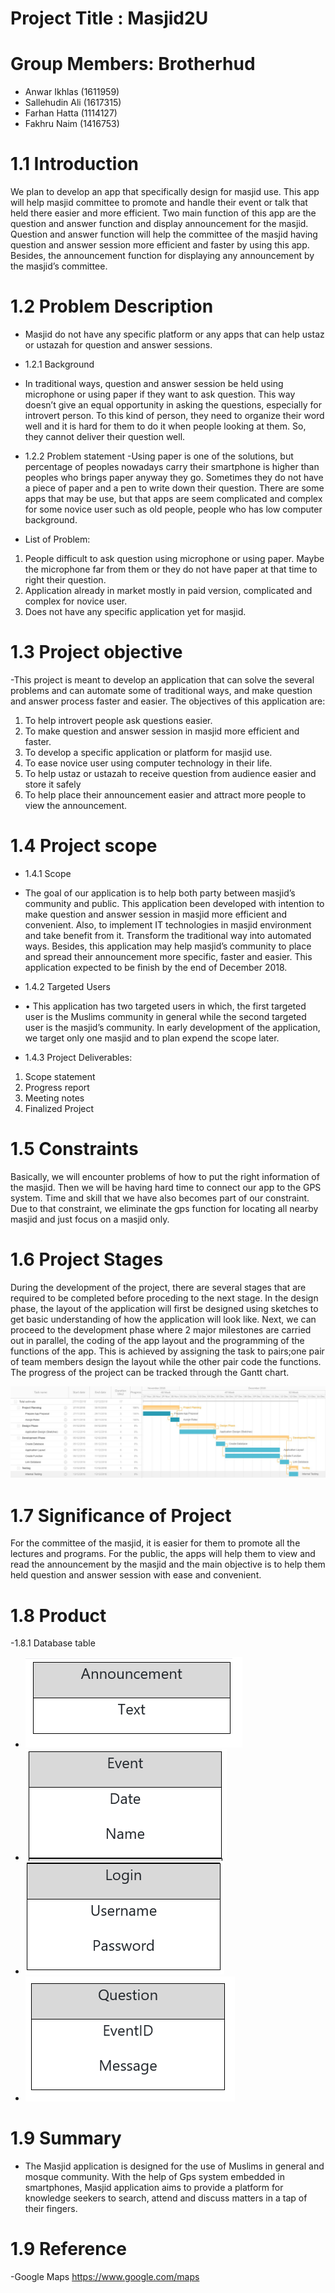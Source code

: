     
# Project Title : Masjid2U
# Group Members: Brotherhud
- Anwar Ikhlas (1611959)
- Sallehudin Ali (1617315)
- Farhan Hatta (1114127)
- Fakhru Naim (1416753)
# 1.1 Introduction
   We plan to develop an app that specifically design for masjid use. This app will help masjid committee to promote and handle their event or talk that held there easier and more efficient. Two main function of this app are the question and answer function and display announcement for the masjid. Question and answer function will help the committee of the masjid having question and answer session more efficient and faster by using this app. Besides, the announcement function for displaying any announcement by the masjid’s committee.
   
# 1.2 Problem Description
- Masjid do not have any specific platform or any apps that can help ustaz or ustazah for question and answer sessions.  

- 1.2.1 Background
- In traditional ways, question and answer session be held using microphone or using paper if they want to ask question. This way doesn’t give an equal opportunity in asking the questions, especially for introvert person. To this kind of person, they need to organize their word well and it is hard for them to do it when people looking at them. So, they cannot deliver their question well.
- 1.2.2 Problem statement
-Using paper is one of the solutions, but percentage of peoples nowadays carry their smartphone is higher than peoples who brings paper anyway they go. Sometimes they do not have a piece of paper and a pen to write down their question. There are some apps that may be use, but that apps are seem complicated and complex for some novice user such as old people, people who has low computer background.

- List of Problem:
1.	People difficult to ask question using microphone or using paper. Maybe the microphone far from them or they do not have paper at that time to right their question.
2.	Application already in market mostly in paid version, complicated and complex for novice user.
3.	Does not have any specific application yet for masjid.

# 1.3 Project objective
-This project is meant to develop an application that can solve the several problems and can automate some of traditional ways, and make question and answer process faster and easier. The objectives of this application are:
1.	To help introvert people ask questions easier.
2.	To make question and answer session in masjid more efficient and faster.
3.	To develop a specific application or platform for masjid use.
4.	To ease novice user using computer technology in their life.
5.	To help ustaz or ustazah to receive question from audience easier and store it safely
6.	To help place their announcement easier and attract more people to view the announcement.

# 1.4 Project scope
- 1.4.1 Scope
- The goal of our application is to help both party between masjid’s community and public. This application been developed with intention to make question and answer session in masjid more efficient and convenient. Also, to implement IT technologies in masjid environment and take benefit from it. Transform the traditional way into automated ways. Besides, this application may help masjid’s community to place and spread their announcement more specific, faster and easier. This application expected to be finish by the end of December 2018. 

- 1.4.2 Targeted Users
- •	This application has two targeted users in which, the first targeted user is the Muslims community in general while the second targeted user is the masjid’s community. In early development of the application, we target only one masjid and to plan expend the scope later. 
- 1.4.3 Project Deliverables:
1.  Scope statement
2.  Progress report
3.  Meeting notes
4.  Finalized Project

# 1.5 Constraints
Basically, we will encounter problems of how to put the right information of the masjid. Then we will be having hard time to connect our app to the GPS system. Time and skill that we have also becomes part of our constraint. Due to that constraint, we eliminate the gps function for locating all nearby masjid and just focus on a masjid only.
# 1.6 Project Stages
During the development of the project, there are several stages that are required to be completed before proceding to the next stage. In the design phase, the layout of the application will first be designed using sketches to get basic understanding of how the application will look like. Next, we can proceed to the development phase where 2 major milestones are carried out in parallel, the coding of the app layout and the programming of the functions of the app. This is achieved by assigning the task to pairs;one pair of team members design the layout while the other pair code the functions. The progress of the project can be tracked through the Gantt chart.

![Project Schedule](documentation/gantt-chart.jpg)

# 1.7 Significance of Project
For the committee of the masjid, it is easier for them to promote all the lectures and programs. For the public, the apps will help them to view and read the announcement by the masjid and the main objective is to help them held question and answer session with ease and convenient.

# 1.8 Product
-1.8.1 Database table
- ![Announcement](documentation/announcment.PNG)
- ![Event](documentation/event.PNG)
- ![Login](documentation/login.PNG)
- ![Question](documentation/question.PNG)


# 1.9 Summary 
 - The Masjid application is designed for the use of Muslims in general and mosque community. With the help of Gps system embedded in smartphones, Masjid application aims to provide a platform for knowledge seekers to search, attend and discuss matters in a tap of their fingers. 

# 1.9 Reference
 -Google Maps 
 https://www.google.com/maps
